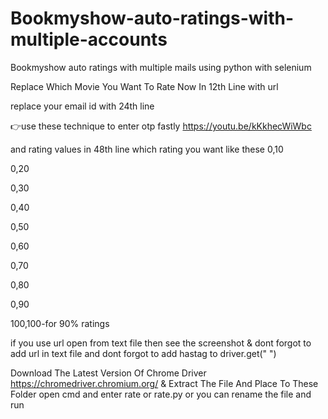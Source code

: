 # Bookmyshow-auto-ratings-with-multiple-accounts
Bookmyshow auto ratings with multiple mails using python with selenium

Replace Which Movie You Want To Rate Now In 12th Line with url

replace your email id with 24th line

👉use these technique to enter otp fastly
https://youtu.be/kKkhecWiWbc

and rating values in 48th line which rating you want like these
0,10

0,20

0,30

0,40

0,50

0,60

0,70

0,80

0,90

100,100-for 90% ratings

if you use url open from text file then see the screenshot & dont forgot to add url in text file and dont forgot to add hastag to driver.get("   ") 

Download The Latest Version Of Chrome Driver https://chromedriver.chromium.org/ & Extract The File And Place To These Folder open cmd and enter rate or rate.py or you can rename the file and run
